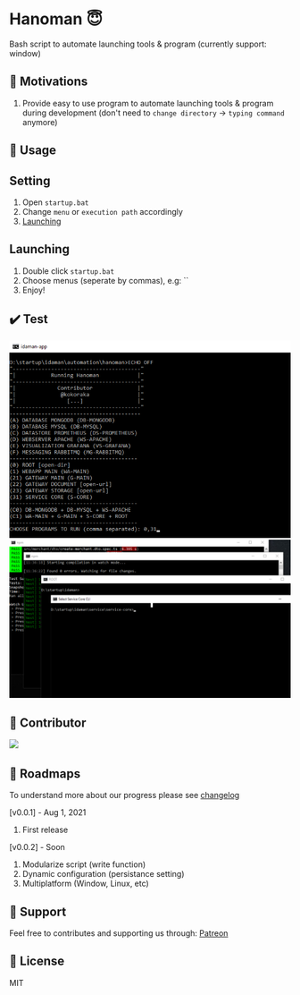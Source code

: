 # Hanoman 😇
Bash script to automate launching tools & program (currently support: window)

🤩 Motivations
---
1. Provide easy to use program to automate launching tools & program during development (don't need to `change directory` -> `typing command` anymore)

🖖 Usage
---
## Setting
1. Open `startup.bat`
2. Change `menu` or `execution path` accordingly
3. [Launching](#launching)

## Launching
1. Double click `startup.bat`
2. Choose menus (seperate by commas), e.g: ``
3. Enjoy!

✔️ Test
---
![Test][test-url]
![Test Result][test-result-url]

🤩 Contributor
---
[![](https://github.com/kokoraka.png?size=50)](https://github.com/kokoraka)

🚀 Roadmaps
---
To understand more about our progress please see [changelog][changelog-url]

[v0.0.1] - Aug 1, 2021
1. First release

[v0.0.2] - Soon
1. Modularize script (write function)
2. Dynamic configuration (persistance setting)
3. Multiplatform (Window, Linux, etc)

💖 Support
---
Feel free to contributes and supporting us through: 
[Patreon][patreon-url]

📜 License
---
MIT

[patreon-url]: https://patreon.com/idaman
[test-url]: asset/image/test.png
[test-result-url]: asset/image/test-result.png
[changelog-url]: CHANGELOG.md